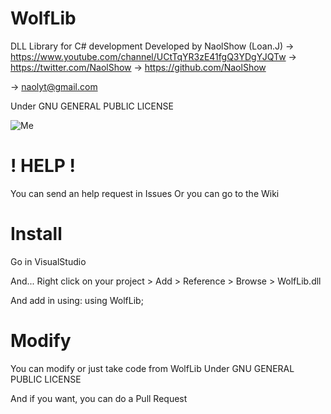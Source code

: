 # WolfLib

DLL Library for C# development
Developed by NaolShow (Loan.J)
-> https://www.youtube.com/channel/UCtTqYR3zE41fgQ3YDgYJQTw
-> https://twitter.com/NaolShow
-> https://github.com/NaolShow

-> naolyt@gmail.com

Under GNU GENERAL PUBLIC LICENSE

![Me](https://image.noelshack.com/fichiers/2017/42/4/1508432796-logo.jpg)

# ! HELP !

You can send an help request in Issues
Or you can go to the Wiki

# Install

Go in VisualStudio

And...
Right click on your project > Add > Reference > Browse > WolfLib.dll

And add in using:
using WolfLib;

# Modify

You can modify or just take code from WolfLib
Under GNU GENERAL PUBLIC LICENSE

And if you want, you can do a Pull Request
